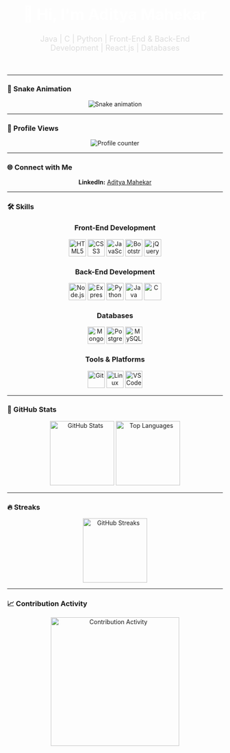 <!-- Galactic-themed GitHub Profile -->

<div align="center" style="background: url('https://source.unsplash.com/featured/?galaxy,stars'); background-size: cover; padding: 20px; border-radius: 15px;">
  <h1 style="color: #fff; font-size: 36px;">👋 Hi, I'm Aditya Mahekar</h1>
  <p style="color: #ddd; font-size: 18px;">Java | C | Python | Front-End & Back-End Development | React.js | Databases</p>
</div>

---

### 🐍 Snake Animation
<div align="center">
  <img src="https://github.com/adityamahekar/adityamahekar/raw/output/snake.svg" alt="Snake animation" />
</div>

---

### 🎉 Profile Views
<div align="center">
  <img src="https://profile-counter.glitch.me/adityamahekar/count.svg" alt="Profile counter" />
</div>

---

### 🌐 Connect with Me
<p align="center">
  <strong>LinkedIn:</strong> <a href="https://www.linkedin.com/in/aditya-mahekar" target="_blank">Aditya Mahekar</a>
</p>

---

### 🛠️ Skills
<div align="center">
  <!-- Front-End -->
  <h3>Front-End Development</h3>
  <img src="https://cdn.jsdelivr.net/gh/devicons/devicon/icons/html5/html5-original.svg" height="40" alt="HTML5" />
  <img src="https://cdn.jsdelivr.net/gh/devicons/devicon/icons/css3/css3-original.svg" height="40" alt="CSS3" />
  <img src="https://cdn.jsdelivr.net/gh/devicons/devicon/icons/javascript/javascript-original.svg" height="40" alt="JavaScript" />
  <img src="https://cdn.jsdelivr.net/gh/devicons/devicon/icons/bootstrap/bootstrap-original.svg" height="40" alt="Bootstrap" />
  <img src="https://cdn.jsdelivr.net/gh/devicons/devicon/icons/jquery/jquery-original.svg" height="40" alt="jQuery" />

  <!-- Back-End -->
  <h3>Back-End Development</h3>
  <img src="https://cdn.jsdelivr.net/gh/devicons/devicon/icons/nodejs/nodejs-original.svg" height="40" alt="Node.js" />
  <img src="https://cdn.jsdelivr.net/gh/devicons/devicon/icons/express/express-original.svg" height="40" alt="Express.js" />
  <img src="https://cdn.jsdelivr.net/gh/devicons/devicon/icons/python/python-original.svg" height="40" alt="Python" />
  <img src="https://cdn.jsdelivr.net/gh/devicons/devicon/icons/java/java-original.svg" height="40" alt="Java" />
  <img src="https://cdn.jsdelivr.net/gh/devicons/devicon/icons/c/c-original.svg" height="40" alt="C" />

  <!-- Databases -->
  <h3>Databases</h3>
  <img src="https://cdn.jsdelivr.net/gh/devicons/devicon/icons/mongodb/mongodb-original.svg" height="40" alt="MongoDB" />
  <img src="https://cdn.jsdelivr.net/gh/devicons/devicon/icons/postgresql/postgresql-original.svg" height="40" alt="PostgreSQL" />
  <img src="https://cdn.jsdelivr.net/gh/devicons/devicon/icons/mysql/mysql-original.svg" height="40" alt="MySQL" />

  <!-- Tools -->
  <h3>Tools & Platforms</h3>
  <img src="https://cdn.jsdelivr.net/gh/devicons/devicon/icons/git/git-original.svg" height="40" alt="Git" />
  <img src="https://cdn.jsdelivr.net/gh/devicons/devicon/icons/linux/linux-original.svg" height="40" alt="Linux" />
  <img src="https://cdn.jsdelivr.net/gh/devicons/devicon/icons/vscode/vscode-original.svg" height="40" alt="VSCode" />
</div>

---

### 🌟 GitHub Stats
<div align="center">
  <img src="https://github-readme-stats.vercel.app/api?username=adityamahekar&show_icons=true&theme=radical&hide_border=false" height="150" alt="GitHub Stats" />
  <img src="https://github-readme-stats.vercel.app/api/top-langs/?username=adityamahekar&layout=compact&theme=radical&hide_border=false" height="150" alt="Top Languages" />
</div>

---

### 🔥 Streaks
<div align="center">
  <img src="https://streak-stats.demolab.com?user=adityamahekar&theme=radical&hide_border=false" height="150" alt="GitHub Streaks" />
</div>

---

### 📈 Contribution Activity
<div align="center">
  <img src="https://github-readme-activity-graph.vercel.app/graph?username=adityamahekar&theme=radical&area=true" height="300" alt="Contribution Activity" />
</div>
